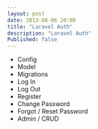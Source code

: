 ```yaml
---
layout: post
date: 2013-08-06 20:00
title: "Laravel Auth"
description: "Laravel Auth"
Published: false
---
```


- Config
- Model
- Migrations
- Log In
- Log Out
- Register
- Change Password
- Forgot / Reset Password
- Admin / CRUD

